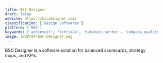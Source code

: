 ```yaml
---
title: BSC Designer
draft: false 
website: https://bscdesigner.com/
classification: ['Design Softwares']
platform: ['Web']
keywords: ['achieveit', 'bitrix24', 'business_sorter', 'compass_quality_management_system', 'cascade_strategy', 'clearpoint_strategy', 'envisionable', 'growbell', 'jira', 'kpi_fire', 'khorus', 'objectivemanager', 'onstrategy', 'sciforma', 'scoreboard', 'shapecast_strategy_execution', 'success_algorithm', 'workboard']
image: 2020/04/BSC-Designer.png
---
```

BSC Designer is a software solution for balanced scorecards, strategy maps, and KPIs.